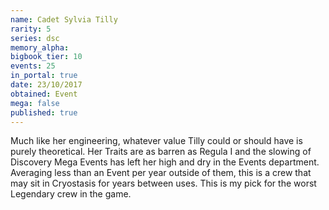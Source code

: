 ```yaml
---
name: Cadet Sylvia Tilly
rarity: 5
series: dsc
memory_alpha:
bigbook_tier: 10
events: 25
in_portal: true
date: 23/10/2017
obtained: Event
mega: false
published: true
---
```


Much like her engineering, whatever value Tilly could or should have is purely theoretical. Her Traits are as barren as Regula I and the slowing of Discovery Mega Events has left her high and dry in the Events department. Averaging less than an Event per year outside of them, this is a crew that may sit in Cryostasis for years between uses. This is my pick for the worst Legendary crew in the game.
